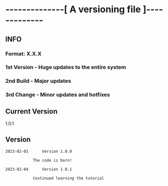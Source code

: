 # --------------[ A versioning file ]-------------
## INFO
### Format:         X.X.X
### 1st             Version - Huge updates to the entire system
### 2nd             Build - Major updates
### 3rd             Change - Minor updates and hotfixes

## Current Version
1.0.1

## Version
	2023-02-01		Version 1.0.0

				The code is born!

	2023-02-04		Version 1.0.1

				Continued learning the tutorial